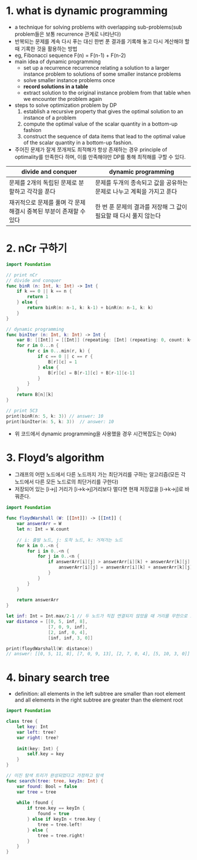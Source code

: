 # 1. what is dynamic programming
- a technique for solving problems with overlapping sub-problems(sub problem들은 보통 recurrence 관계로 나타난다)
- 반복되는 문제를 계속 다시 푸는 대신 한번 푼 결과를 기록해 놓고 다시 계산해야 할 때 기록한 것을 활용하는 방법
- eg, Fibonacci sequence F(n) = F(n-1) + F(n-2)
- main idea of dynamic programming
  - set up a recurrence recurrence relating a solution to a larger instance problem to solutions of some smaller instance problems
  - solve smaller instance problems once
  - **record solutions in a table**
  - extract solution to the original instance problem from that table when we encounter the problem again
- steps to solve optimization problem by DP
  1. establish a recursive property that gives the optimal solution to an instance of a problem
  2. compute the optimal value of the scalar quantity in a bottom-up fashion
  3. construct the sequence of data items that lead to the optimal value of the scalar quantity in a bottom-up fashion.
- 주어진 문제가 잘게 쪼개져도 최적해가 항상 존재하는 경우 principle of optimality를 만족한다 하며, 이를 만족해야만 DP를 통해 최적해를 구할 수 있다.

| divide and conquer | dynamic programming |
|---|---|
| 문제를 2개의 독립된 문제로 분할하고 각각을 푼다 | 문제를 두개의 종속되고 값을 공유하는 문제로 나누고 계획을 가지고 푼다 |
| 재귀적으로 문제를 풀며 각 문제 해결시 중복된 부분이 존재할 수 있다 | 한 번 푼 문제의 결과를 저장해 그 값이 필요할 때 다시 풀지 않는다 |

# 2. nCr 구하기
```swift
import Foundation

// print nCr
// divide and conquer
func binR (n: Int, k: Int) -> Int {
    if k == 0 || k == n {
        return 1
    } else {
        return binR(n: n-1, k: k-1) + binR(n: n-1, k: k)
    }
}

// dynamic programming
func binIter (n: Int, k: Int) -> Int {
    var B: [[Int]] = [[Int]] (repeating: [Int] (repeating: 0, count: k+1), count: n+1)
    for r in 0...n {
        for c in 0...min(r, k) {
            if c == 0 || c == r {
                B[r][c] = 1
            } else {
                B[r][c] = B[r-1][c] + B[r-1][c-1]
            }
        }
    }
    return B[n][k]
}

// print 5C3
print(binR(n: 5, k: 3)) // answer: 10
print(binIter(n: 5, k: 3))  // answer: 10
```

- 위 코드에서 dynamic programming을 사용했을 경우 시간복잡도는 O(nk)

# 3. Floyd’s algorithm
- 그래프의 어떤 노드에서 다른 노드까지 가는 최단거리를 구하는 알고리즘(모든 각 노드에서 다른 모든 노드로의 최단거리를 구한다)
- 저장되어 있는 [i->j] 거리가 [i->k->j]거리보다 멀다면 현재 저장값을 [i->k->j]로 바꿔준다.

```swift
import Foundation

func floydWarshall (W: [[Int]]) -> [[Int]] {
    var answerArr = W
    let n: Int = W.count
    
    // i: 출발 노드, j: 도착 노드, k: 거쳐가는 노드
    for k in 0..<n {
        for i in 0..<n {
            for j in 0..<n {
                if answerArr[i][j] > answerArr[i][k] + answerArr[k][j] {
                    answerArr[i][j] = answerArr[i][k] + answerArr[k][j]
                }
            }
        }
    }
    
    return answerArr
}

let inf: Int = Int.max/2-1 // 두 노드가 직접 연결되지 않았을 때 거리를 무한으로 표기하기 위해 사용
var distance = [[0, 5, inf, 8],
                [7, 0, 9, inf],
                [2, inf, 0, 4],
                [inf, inf, 3, 0]]

print(floydWarshall(W: distance))
// answer: [[0, 5, 11, 8], [7, 0, 9, 13], [2, 7, 0, 4], [5, 10, 3, 0]]
```

# 4. binary search tree
- definition: all elements in the left subtree are smaller than root element and all elements in the right subtree are greater than the element root
```swift
import Foundation

class tree {
    let key: Int
    var left: tree?
    var right: tree?
    
    init(key: Int) {
        self.key = key
    }
}

// 이진 탐색 트리가 완성되었다고 가정하고 탐색
func search(tree: tree, keyIn: Int) {
    var found: Bool = false
    var tree = tree
    
    while !found {
        if tree.key == keyIn {
            found = true
        } else if keyIn < tree.key {
            tree = tree.left!
        } else {
            tree = tree.right!
        }
    }
}
```
